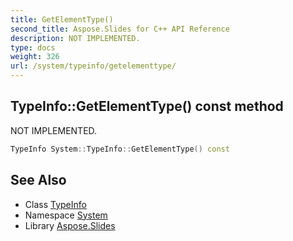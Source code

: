 ```yaml
---
title: GetElementType()
second_title: Aspose.Slides for C++ API Reference
description: NOT IMPLEMENTED.
type: docs
weight: 326
url: /system/typeinfo/getelementtype/
---
```

## TypeInfo::GetElementType() const method


NOT IMPLEMENTED.

```cpp
TypeInfo System::TypeInfo::GetElementType() const
```


## See Also

* Class [TypeInfo](../)
* Namespace [System](../../)
* Library [Aspose.Slides](../../../)